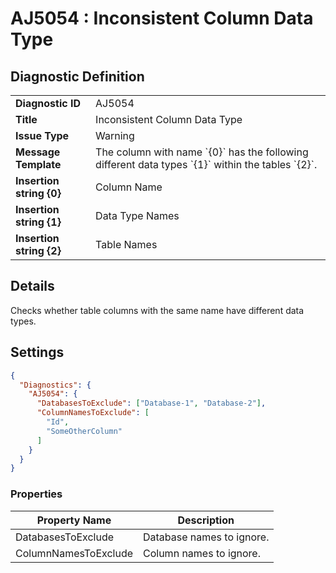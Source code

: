 # AJ5054 : Inconsistent Column Data Type

## Diagnostic Definition

<table>
  <tr>
    <td class="header"><b>Diagnostic ID</b></td>
    <td>AJ5054</td>
  </tr>
  <tr>
    <td class="header"><b>Title</b></td>
    <td>Inconsistent Column Data Type</td>
  </tr>
  <tr>
    <td class="header"><b>Issue Type</b></td>
    <td>Warning</td>
  </tr>
  <tr>
    <td class="header"><b>Message Template</b></td>
    <td>The column with name `{0}` has the following different data types `{1}` within the tables `{2}`.</td>
  </tr>
    <tr>
    <td class="header"><b>Insertion string {0}</b></td>
    <td>Column Name</td>
  </tr>
  <tr>
    <td class="header"><b>Insertion string {1}</b></td>
    <td>Data Type Names</td>
  </tr>
  <tr>
    <td class="header"><b>Insertion string {2}</b></td>
    <td>Table Names</td>
  </tr>

</table>

## Details

Checks whether table columns with the same name have different data types.


## Settings

```json
{
  "Diagnostics": {
    "AJ5054": {
      "DatabasesToExclude": ["Database-1", "Database-2"],
      "ColumnNamesToExclude": [
        "Id",
        "SomeOtherColumn"
      ]
    }
  }
}
```


### Properties

| Property Name        | Description               |
|----------------------|---------------------------|
| DatabasesToExclude   | Database names to ignore. |
| ColumnNamesToExclude | Column names to ignore.   |




